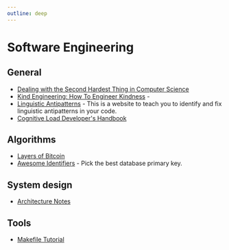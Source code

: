 ```yaml
---
outline: deep
---
```


# Software Engineering

## General

- [Dealing with the Second Hardest Thing in Computer Science](https://indrajeetpatil.github.io/second-hardest-cs-thing/)
- [Kind Engineering: How To Engineer Kindness](https://kind.engineering/) -
- [Linguistic Antipatterns](https://www.linguistic-antipatterns.com/) - This is a website to teach you to identify and fix linguistic antipatterns in your code.
- [Cognitive Load Developer's Handbook](https://github.com/zakirullin/cognitive-load)

## Algorithms

- [Layers of Bitcoin](https://layers.trudi.group/)
- [Awesome Identifiers](https://adileo.github.io/awesome-identifiers/) - Pick the best database primary key.

## System design

- [Architecture Notes](https://architecturenotes.co/)

## Tools

- [Makefile Tutorial](https://makefiletutorial.com/)
